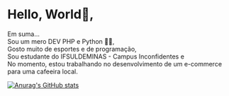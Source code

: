 # Hello, World👋,
Em suma...  
Sou um mero DEV PHP e Python 🐘🐍,  
Gosto muito de esportes e de programação,  
Sou estudante do IFSULDEMINAS - Campus Inconfidentes e  
No momento, estou trabalhando no desenvolvimento de um e-commerce para uma cafeeira local.  
 
 [![Anurag's GitHub stats](https://github-readme-stats.vercel.app/api?username=barreto-juan&show_icons=true&theme=radical&border_radius=10px)](https://github.com/anuraghazra/github-readme-stats)
